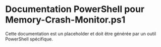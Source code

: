 # Documentation PowerShell pour Memory-Crash-Monitor.ps1

Cette documentation est un placeholder et doit être générée par un outil PowerShell spécifique.

